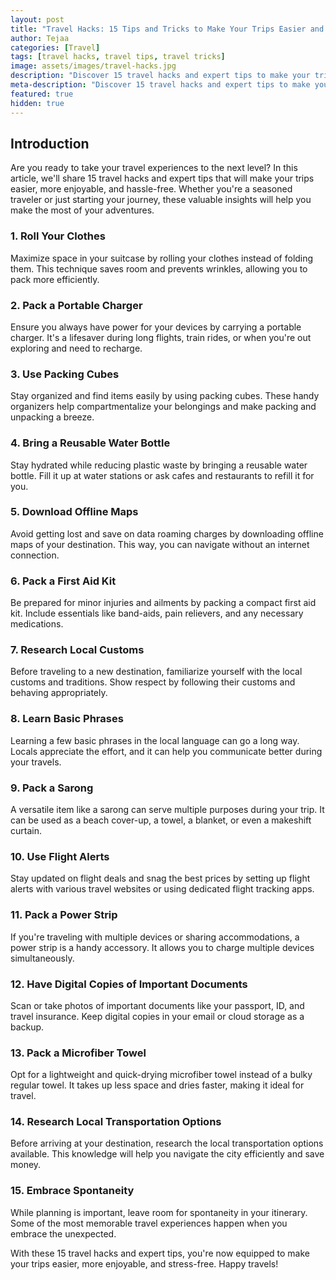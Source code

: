 ```yaml
---
layout: post
title: "Travel Hacks: 15 Tips and Tricks to Make Your Trips Easier and More Enjoyable"
author: Tejaa
categories: [Travel]
tags: [travel hacks, travel tips, travel tricks]
image: assets/images/travel-hacks.jpg
description: "Discover 15 travel hacks and expert tips to make your trips easier, more efficient, and enjoyable. From packing smart to navigating airports, these travel hacks will transform the way you explore the world."
meta-description: "Discover 15 travel hacks and expert tips to make your trips easier, more efficient, and enjoyable. From packing smart to navigating airports, these travel hacks will transform the way you explore the world."
featured: true
hidden: true
---
```


## Introduction

Are you ready to take your travel experiences to the next level? In this article, we'll share 15 travel hacks and expert tips that will make your trips easier, more enjoyable, and hassle-free. Whether you're a seasoned traveler or just starting your journey, these valuable insights will help you make the most of your adventures.

### 1. Roll Your Clothes

Maximize space in your suitcase by rolling your clothes instead of folding them. This technique saves room and prevents wrinkles, allowing you to pack more efficiently.

### 2. Pack a Portable Charger

Ensure you always have power for your devices by carrying a portable charger. It's a lifesaver during long flights, train rides, or when you're out exploring and need to recharge.

### 3. Use Packing Cubes

Stay organized and find items easily by using packing cubes. These handy organizers help compartmentalize your belongings and make packing and unpacking a breeze.

### 4. Bring a Reusable Water Bottle

Stay hydrated while reducing plastic waste by bringing a reusable water bottle. Fill it up at water stations or ask cafes and restaurants to refill it for you.

### 5. Download Offline Maps

Avoid getting lost and save on data roaming charges by downloading offline maps of your destination. This way, you can navigate without an internet connection.

### 6. Pack a First Aid Kit

Be prepared for minor injuries and ailments by packing a compact first aid kit. Include essentials like band-aids, pain relievers, and any necessary medications.

### 7. Research Local Customs

Before traveling to a new destination, familiarize yourself with the local customs and traditions. Show respect by following their customs and behaving appropriately.

### 8. Learn Basic Phrases

Learning a few basic phrases in the local language can go a long way. Locals appreciate the effort, and it can help you communicate better during your travels.

### 9. Pack a Sarong

A versatile item like a sarong can serve multiple purposes during your trip. It can be used as a beach cover-up, a towel, a blanket, or even a makeshift curtain.

### 10. Use Flight Alerts

Stay updated on flight deals and snag the best prices by setting up flight alerts with various travel websites or using dedicated flight tracking apps.

### 11. Pack a Power Strip

If you're traveling with multiple devices or sharing accommodations, a power strip is a handy accessory. It allows you to charge multiple devices simultaneously.

### 12. Have Digital Copies of Important Documents

Scan or take photos of important documents like your passport, ID, and travel insurance. Keep digital copies in your email or cloud storage as a backup.

### 13. Pack a Microfiber Towel

Opt for a lightweight and quick-drying microfiber towel instead of a bulky regular towel. It takes up less space and dries faster, making it ideal for travel.

### 14. Research Local Transportation Options

Before arriving at your destination, research the local transportation options available. This knowledge will help you navigate the city efficiently and save money.

### 15. Embrace Spontaneity

While planning is important, leave room for spontaneity in your itinerary. Some of the most memorable travel experiences happen when you embrace the unexpected.

With these 15 travel hacks and expert tips, you're now equipped to make your trips easier, more enjoyable, and stress-free. Happy travels!

